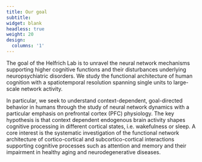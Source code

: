 ```yaml
---
title: Our goal
subtitle:
widget: blank
headless: true
weight: 20
design:
  columns: '1'
---
```

The goal of the Helfrich Lab is to unravel the neural network mechanisms supporting higher cognitive functions and their disturbances underlying neuropsychiatric disorders. We study the functional architecture of human cognition with a spatiotemporal resolution spanning single units to large-scale network activity.

In particular, we seek to understand context-dependent, goal-directed behavior in humans through the study of neural network dynamics with a particular emphasis on prefrontal cortex (PFC) physiology. The key hypothesis is that context dependent endogenous brain activity shapes cognitive processing in different cortical states, i.e. wakefulness or sleep. A core interest is the systematic investigation of the functional network architecture of cortico-cortical and subcortico-cortical interactions supporting cognitive processes such as attention and memory and their impairment in healthy aging and neurodegenerative diseases.
